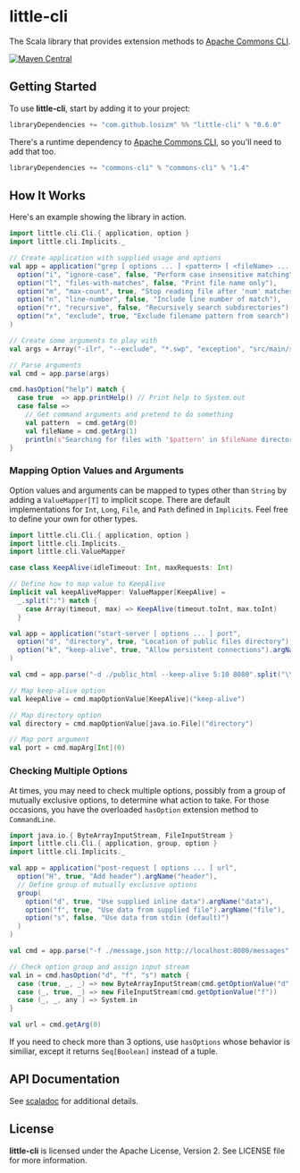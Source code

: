 # little-cli

The Scala library that provides extension methods to [Apache Commons CLI](https://commons.apache.org/proper/commons-cli/index.html).

[![Maven Central](https://img.shields.io/maven-central/v/com.github.losizm/little-cli_2.12.svg?label=Maven%20Central)](https://search.maven.org/search?q=g:%22com.github.losizm%22%20AND%20a:%22little-cli_2.12%22)

## Getting Started
To use **little-cli**, start by adding it to your project:

```scala
libraryDependencies += "com.github.losizm" %% "little-cli" % "0.6.0"
```

There's a runtime dependency to [Apache Commons CLI](https://commons.apache.org/proper/commons-cli/index.html),
so you'll need to add that too.

```scala
libraryDependencies += "commons-cli" % "commons-cli" % "1.4"
```

## How It Works

Here's an example showing the library in action.

```scala
import little.cli.Cli.{ application, option }
import little.cli.Implicits._

// Create application with supplied usage and options
val app = application("grep [ options ... ] <pattern> [ <fileName> ... ]",
  option("i", "ignore-case", false, "Perform case insensitive matching"),
  option("l", "files-with-matches", false, "Print file name only"),
  option("m", "max-count", true, "Stop reading file after 'num' matches").argName("num"),
  option("n", "line-number", false, "Include line number of match"),
  option("r", "recursive", false, "Recursively search subdirectories"),
  option("x", "exclude", true, "Exclude filename pattern from search").argName("pattern"),
)

// Create some arguments to play with
val args = Array("-ilr", "--exclude", "*.swp", "exception", "src/main/scala")

// Parse arguments
val cmd = app.parse(args)

cmd.hasOption("help") match {
  case true  => app.printHelp() // Print help to System.out
  case false =>
    // Get command arguments and pretend to do something
    val pattern  = cmd.getArg(0)
    val fileName = cmd.getArg(1)
    println(s"Searching for files with '$pattern' in $fileName directory...")
}
```

### Mapping Option Values and Arguments

Option values and arguments can be mapped to types other than `String` by
adding a `ValueMapper[T]` to implicit scope. There are default implementations
for `Int`, `Long`, `File`, and `Path` defined in `Implicits`. Feel free to
define your own for other types.

```scala
import little.cli.Cli.{ application, option }
import little.cli.Implicits._
import little.cli.ValueMapper

case class KeepAlive(idleTimeout: Int, maxRequests: Int)

// Define how to map value to KeepAlive
implicit val keepAliveMapper: ValueMapper[KeepAlive] =
  _.split(":") match {
    case Array(timeout, max) => KeepAlive(timeout.toInt, max.toInt)
  }

val app = application("start-server [ options ... ] port",
  option("d", "directory", true, "Location of public files directory"),
  option("k", "keep-alive", true, "Allow persistent connections").argName("timeout:max")
)

val cmd = app.parse("-d ./public_html --keep-alive 5:10 8080".split("\\s+"))

// Map keep-alive option
val keepAlive = cmd.mapOptionValue[KeepAlive]("keep-alive")

// Map directory option
val directory = cmd.mapOptionValue[java.io.File]("directory")

// Map port argument
val port = cmd.mapArg[Int](0)
```

### Checking Multiple Options

At times, you may need to check multiple options, possibly from a group of
mutually exclusive options, to determine what action to take. For those
occasions, you have the overloaded `hasOption` extension method to
`CommandLine`.

```scala
import java.io.{ ByteArrayInputStream, FileInputStream }
import little.cli.Cli.{ application, group, option }
import little.cli.Implicits._

val app = application("post-request [ options ... ] url",
  option("H", true, "Add header").argName("header"),
  // Define group of mutually exclusive options
  group(
    option("d", true, "Use supplied inline data").argName("data"),
    option("f", true, "Use data from supplied file").argName("file"),
    option("s", false, "Use data from stdin (default)")
  )
)

val cmd = app.parse("-f ./message.json http://localhost:8080/messages".split("\\s+"))

// Check option group and assign input stream
val in = cmd.hasOption("d", "f", "s") match {
  case (true, _, _) => new ByteArrayInputStream(cmd.getOptionValue("d").getBytes)
  case (_, true, _) => new FileInputStream(cmd.getOptionValue("f"))
  case (_, _, any ) => System.in
}

val url = cmd.getArg(0)
```

If you need to check more than 3 options, use `hasOptions` whose behavior is
similiar, except it returns `Seq[Boolean]` instead of a tuple.

## API Documentation

See [scaladoc](https://losizm.github.io/little-cli/latest/api/little/cli/index.html)
for additional details.

## License
**little-cli** is licensed under the Apache License, Version 2. See LICENSE file
for more information.
